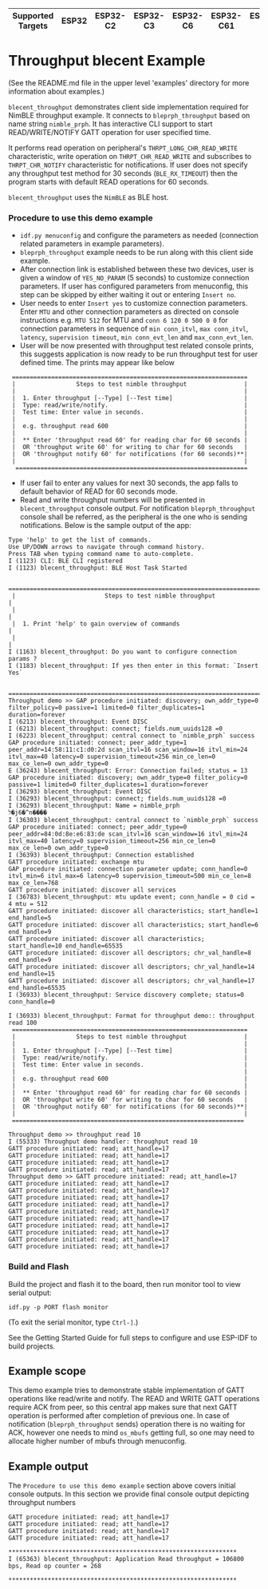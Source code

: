 | Supported Targets | ESP32 | ESP32-C2 | ESP32-C3 | ESP32-C6 | ESP32-C61 | ESP32-H2 | ESP32-S3 |
| ----------------- | ----- | -------- | -------- | -------- | --------- | -------- | -------- |

# Throughput blecent Example

(See the README.md file in the upper level 'examples' directory for more information about examples.)

`blecent_throughput` demonstrates client side implementation required for NimBLE throughput example. It connects to `bleprph_throughput` based on name string `nimble_prph`. It has interactive CLI support to start READ/WRITE/NOTIFY GATT operation for user specified time.

It performs read operation on peripheral's `THRPT_LONG_CHR_READ_WRITE` characteristic, write operation on `THRPT_CHR_READ_WRITE` and subscribes to `THRPT_CHR_NOTIFY` characteristic for notifications. If user does not specify any throughput test method for 30 seconds (`BLE_RX_TIMEOUT`) then the program starts with default READ operations for 60 seconds.

`blecent_throughput` uses the `NimBLE` as BLE host.

### Procedure to use this demo example

* `idf.py menuconfig` and configure the parameters as needed (connection related parameters in example parameters).
* `bleprph_throughput` example needs to be run along with this client side example.
* After connection link is established between these two devices, user is given a window of `YES_NO_PARAM` (5 seconds) to customize connection parameters. If user has configured parameters from menuconfig, this step can be skipped by either waiting it out or entering `Insert no`.
* User needs to enter `Insert yes` to customize connection parameters. Enter `MTU` and other connection parameters as directed on console instructions e.g. `MTU 512` for MTU and `conn 6 120 0 500 0 0` for connection parameters in sequence of `min conn_itvl`, `max conn_itvl`, `latency`, `supervision timeout`, `min conn_evt_len` and `max_conn_evt_len`.
* User will be now presented with throughput test related console prints, this suggests application is now ready to be run throughput test for user defined time. The prints may appear like below

```
 ==================================================================
 |                 Steps to test nimble throughput                |
 |                                                                |
 |  1. Enter throughput [--Type] [--Test time]                    |
 |  Type: read/write/notify.                                      |
 |  Test time: Enter value in seconds.                            |
 |                                                                |
 |  e.g. throughput read 600                                      |
 |                                                                |
 |  ** Enter 'throughput read 60' for reading char for 60 seconds |
 |  OR 'throughput write 60' for writing to char for 60 seconds   |
 |  OR 'throughput notify 60' for notifications (for 60 seconds)**|
 |                                                                |
  =================================================================

```
* If user fail to enter any values for next 30 seconds, the app falls to default behavior of READ for 60 seconds mode.
* Read and write throughput numbers will be presented in `blecent_throughput` console output. For notification `bleprph_throughput` console shall be referred, as the peripheral is the one who is sending notifications. Below is the sample output of the app:

```
Type 'help' to get the list of commands.
Use UP/DOWN arrows to navigate through command history.
Press TAB when typing command name to auto-complete.
I (1123) CLI: BLE CLI registered
I (1123) blecent_throughput: BLE Host Task Started

 ===============================================================================================
 |                         Steps to test nimble throughput                                       |
 |                                                                                               |
 |  1. Print 'help' to gain overview of commands                                                 |
 |                                                                                               |
I (1163) blecent_throughput: Do you want to configure connection params ?
I (1183) blecent_throughput: If yes then enter in this format: `Insert Yes`

 ===============================================================================================
Throughput demo >> GAP procedure initiated: discovery; own_addr_type=0 filter_policy=0 passive=1 limited=0 filter_duplicates=1 duration=forever
I (6213) blecent_throughput: Event DISC
I (6213) blecent_throughput: connect; fields.num_uuids128 =0
I (6223) blecent_throughput: central connect to `nimble_prph` success
GAP procedure initiated: connect; peer_addr_type=1 peer_addr=14:58:11:c1:d0:2d scan_itvl=16 scan_window=16 itvl_min=24 itvl_max=40 latency=0 supervision_timeout=256 min_ce_len=0 max_ce_len=0 own_addr_type=0
E (36243) blecent_throughput: Error: Connection failed; status = 13
GAP procedure initiated: discovery; own_addr_type=0 filter_policy=0 passive=1 limited=0 filter_duplicates=1 duration=forever
I (36293) blecent_throughput: Event DISC
I (36293) blecent_throughput: connect; fields.num_uuids128 =0
I (36293) blecent_throughput: Name = nimble_prph
ל�j6�^n����
I (36303) blecent_throughput: central connect to `nimble_prph` success
GAP procedure initiated: connect; peer_addr_type=0 peer_addr=84:0d:8e:e6:83:de scan_itvl=16 scan_window=16 itvl_min=24 itvl_max=40 latency=0 supervision_timeout=256 min_ce_len=0 max_ce_len=0 own_addr_type=0
I (36393) blecent_throughput: Connection established
GATT procedure initiated: exchange mtu
GAP procedure initiated: connection parameter update; conn_handle=0 itvl_min=6 itvl_max=6 latency=0 supervision_timeout=500 min_ce_len=8 max_ce_len=768
GATT procedure initiated: discover all services
I (36783) blecent_throughput: mtu update event; conn_handle = 0 cid = 4 mtu = 512
GATT procedure initiated: discover all characteristics; start_handle=1 end_handle=5
GATT procedure initiated: discover all characteristics; start_handle=6 end_handle=9
GATT procedure initiated: discover all characteristics; start_handle=10 end_handle=65535
GATT procedure initiated: discover all descriptors; chr_val_handle=8 end_handle=9
GATT procedure initiated: discover all descriptors; chr_val_handle=14 end_handle=15
GATT procedure initiated: discover all descriptors; chr_val_handle=17 end_handle=65535
I (36933) blecent_throughput: Service discovery complete; status=0 conn_handle=0

I (36933) blecent_throughput: Format for throughput demo:: throughput read 100
 ==================================================================
 |                 Steps to test nimble throughput                |
 |                                                                |
 |  1. Enter throughput [--Type] [--Test time]                    |
 |  Type: read/write/notify.                                      |
 |  Test time: Enter value in seconds.                            |
 |                                                                |
 |  e.g. throughput read 600                                      |
 |                                                                |
 |  ** Enter 'throughput read 60' for reading char for 60 seconds |
 |  OR 'throughput write 60' for writing to char for 60 seconds   |
 |  OR 'throughput notify 60' for notifications (for 60 seconds)**|
 |                                                                |
 =================================================================

Throughput demo >> throughput read 10
I (55333) Throughput demo handler: throughput read 10
GATT procedure initiated: read; att_handle=17
GATT procedure initiated: read; att_handle=17
GATT procedure initiated: read; att_handle=17
GATT procedure initiated: read; att_handle=17
Throughput demo >> GATT procedure initiated: read; att_handle=17
GATT procedure initiated: read; att_handle=17
GATT procedure initiated: read; att_handle=17
GATT procedure initiated: read; att_handle=17
GATT procedure initiated: read; att_handle=17
GATT procedure initiated: read; att_handle=17
GATT procedure initiated: read; att_handle=17
GATT procedure initiated: read; att_handle=17
GATT procedure initiated: read; att_handle=17
GATT procedure initiated: read; att_handle=17
GATT procedure initiated: read; att_handle=17
```

### Build and Flash

Build the project and flash it to the board, then run monitor tool to view serial output:

```
idf.py -p PORT flash monitor
```

(To exit the serial monitor, type ``Ctrl-]``.)

See the Getting Started Guide for full steps to configure and use ESP-IDF to build projects.

## Example scope

This demo example tries to demonstrate stable implementation of GATT operations like read/write and notify. The READ and WRITE GATT operations require ACK from peer, so this central app makes sure that next GATT operation is performed after completion of previous one. In case of notification (`bleprph_throughput` sends) operation there is no waiting for ACK, however one needs to mind `os_mbufs` getting full, so one may need to allocate higher number of mbufs through menuconfig.

## Example output

The `Procedure to use this demo example` section above covers initial console outputs. In this section we provide final console output depicting throughput numbers

```
GATT procedure initiated: read; att_handle=17
GATT procedure initiated: read; att_handle=17
GATT procedure initiated: read; att_handle=17
GATT procedure initiated: read; att_handle=17

****************************************************************
I (65363) blecent_throughput: Application Read throughput = 106800 bps, Read op counter = 268

****************************************************************

```

